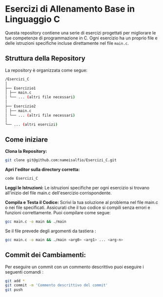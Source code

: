 # Esercizi di Allenamento Base in Linguaggio C

Questa repository contiene una serie di esercizi progettati per migliorare le tue competenze di programmazione in C. Ogni esercizio ha un proprio file e delle istruzioni specifiche incluse direttamente nel file `main.c`.

## Struttura della Repository

La repository è organizzata come segue:

```bash
/Esercizi_C
│
├── Esercizio1
│ ├── main.c
│ └── ... (altri file necessari)
│
├── Esercizio2
│ ├── main.c
│ └── ... (altri file necessari)
│
└── ... (altri esercizi)
```

## Come iniziare

**Clona la Repository:**

```bash
git clone git@github.com:nameisalfio/Esercizi_C.git
```

**Apri l'editor sulla directory corretta:**

```bash
code Esercizi_C
```

**Leggi le Istruzioni:**
Le istruzioni specifiche per ogni esercizio si trovano all'inizio del file main.c dell'esercizio corrispondente.

**Compila e Testa il Codice:**
Scrivi la tua soluzione al problema nel file main.c o nei file specificati. Assicurati che il tuo codice si compili senza errori e funzioni correttamente.
Puoi compilare come segue:

```bash
gcc main.c -o main && ./main
```

Se il file prevede degli argomenti da tastiera :

```bash
gcc main.c -o main && ./main <arg0> <arg1> ... <arg-n>
```

## Commit dei Cambiamenti:

Per eseguire un commit con un commento descrittivo puoi eseguire i seguenti comandi :

```bash
git add *
git commit -m 'Commento descrittivo del commit'
git push
```
